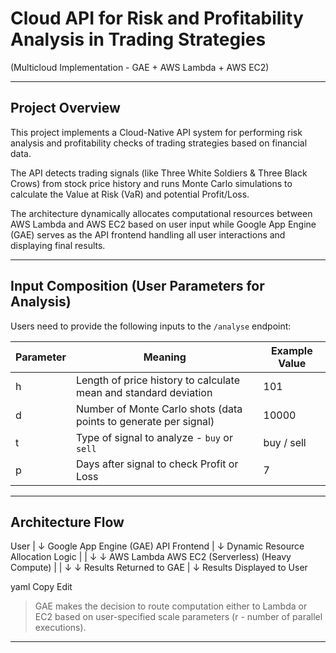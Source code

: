 # Cloud API for Risk and Profitability Analysis in Trading Strategies  
(Multicloud Implementation - GAE + AWS Lambda + AWS EC2)

---

## Project Overview

This project implements a Cloud-Native API system for performing risk analysis and profitability checks of trading strategies based on financial data.

The API detects trading signals (like Three White Soldiers & Three Black Crows) from stock price history and runs Monte Carlo simulations to calculate the Value at Risk (VaR) and potential Profit/Loss.

The architecture dynamically allocates computational resources between AWS Lambda and AWS EC2 based on user input while Google App Engine (GAE) serves as the API frontend handling all user interactions and displaying final results.

---

## Input Composition (User Parameters for Analysis)

Users need to provide the following inputs to the `/analyse` endpoint:

| Parameter | Meaning | Example Value |
|-----------|---------|----------------|
| h         | Length of price history to calculate mean and standard deviation | 101 |
| d         | Number of Monte Carlo shots (data points to generate per signal) | 10000 |
| t         | Type of signal to analyze - `buy` or `sell` | buy / sell |
| p         | Days after signal to check Profit or Loss | 7 |

---

## Architecture Flow

User | ↓ Google App Engine (GAE) API Frontend | ↓ Dynamic Resource Allocation Logic | | ↓ ↓ AWS Lambda AWS EC2 (Serverless) (Heavy Compute) | | ↓ ↓ Results Returned to GAE | ↓ Results Displayed to User

yaml
Copy
Edit

> GAE makes the decision to route computation either to Lambda or EC2 based on user-specified scale parameters (r - number of parallel executions).

---
